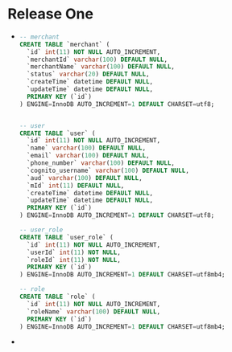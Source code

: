 # Release One

- ```sql
  -- merchant
  CREATE TABLE `merchant` (
    `id` int(11) NOT NULL AUTO_INCREMENT,
    `merchantId` varchar(100) DEFAULT NULL,
    `merchantName` varchar(100) DEFAULT NULL,
    `status` varchar(20) DEFAULT NULL,
    `createTime` datetime DEFAULT NULL,
    `updateTime` datetime DEFAULT NULL,
    PRIMARY KEY (`id`)
  ) ENGINE=InnoDB AUTO_INCREMENT=1 DEFAULT CHARSET=utf8;
  
  
  -- user
  CREATE TABLE `user` (
    `id` int(11) NOT NULL AUTO_INCREMENT,
    `name` varchar(100) DEFAULT NULL,
    `email` varchar(100) DEFAULT NULL,
    `phone_number` varchar(100) DEFAULT NULL,
    `cognito_username` varchar(100) DEFAULT NULL,
    `aud` varchar(100) DEFAULT NULL,
    `mId` int(11) DEFAULT NULL,
    `createTime` datetime DEFAULT NULL,
    `updateTime` datetime DEFAULT NULL,
    PRIMARY KEY (`id`)
  ) ENGINE=InnoDB AUTO_INCREMENT=1 DEFAULT CHARSET=utf8;
  
  -- user_role 
  CREATE TABLE `user_role` (
    `id` int(11) NOT NULL AUTO_INCREMENT,
    `userId` int(11) NOT NULL,
    `roleId` int(11) NOT NULL,
    PRIMARY KEY (`id`)
  ) ENGINE=InnoDB AUTO_INCREMENT=1 DEFAULT CHARSET=utf8mb4;
  
  -- role
  CREATE TABLE `role` (
    `id` int(11) NOT NULL AUTO_INCREMENT,
    `roleName` varchar(100) DEFAULT NULL,
    PRIMARY KEY (`id`)
  ) ENGINE=InnoDB AUTO_INCREMENT=1 DEFAULT CHARSET=utf8mb4;
  
  ```

- 